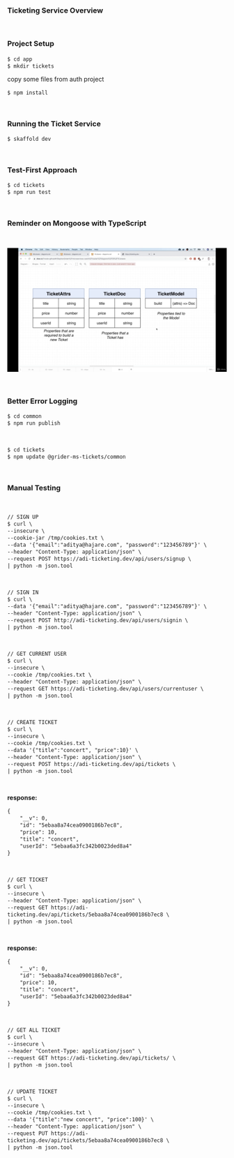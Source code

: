 ### Ticketing Service Overview

<br/>

### Project Setup

    $ cd app
    $ mkdir tickets

copy some files from auth project

    $ npm install

<br/>

### Running the Ticket Service

    $ skaffold dev

<br/>

### Test-First Approach

    $ cd tickets
    $ npm run test

<br/>

### Reminder on Mongoose with TypeScript

<br/>

![Application](/img/pic-13-01.png?raw=true)

<br/>

### Better Error Logging

    $ cd common
    $ npm run publish

<br/>

    $ cd tickets
    $ npm update @grider-ms-tickets/common

<br/>

### Manual Testing

<br/>

```
// SIGN UP
$ curl \
--insecure \
--cookie-jar /tmp/cookies.txt \
--data '{"email":"aditya@hajare.com", "password":"123456789"}' \
--header "Content-Type: application/json" \
--request POST https://adi-ticketing.dev/api/users/signup \
| python -m json.tool
```

<br/>

```
// SIGN IN
$ curl \
--data '{"email":"aditya@hajare.com", "password":"123456789"}' \
--header "Content-Type: application/json" \
--request POST http://adi-ticketing.dev/api/users/signin \
| python -m json.tool
```

<br/>

```
// GET CURRENT USER
$ curl \
--insecure \
--cookie /tmp/cookies.txt \
--header "Content-Type: application/json" \
--request GET https://adi-ticketing.dev/api/users/currentuser \
| python -m json.tool
```

<br/>

```
// CREATE TICKET
$ curl \
--insecure \
--cookie /tmp/cookies.txt \
--data '{"title":"concert", "price":10}' \
--header "Content-Type: application/json" \
--request POST https://adi-ticketing.dev/api/tickets \
| python -m json.tool
```

<br/>

**response:**

```
{
    "__v": 0,
    "id": "5ebaa8a74cea0900186b7ec8",
    "price": 10,
    "title": "concert",
    "userId": "5ebaa6a3fc342b0023ded8a4"
}
```

<br/>

```
// GET TICKET
$ curl \
--insecure \
--header "Content-Type: application/json" \
--request GET https://adi-ticketing.dev/api/tickets/5ebaa8a74cea0900186b7ec8 \
| python -m json.tool
```

<br/>

**response:**

```
{
    "__v": 0,
    "id": "5ebaa8a74cea0900186b7ec8",
    "price": 10,
    "title": "concert",
    "userId": "5ebaa6a3fc342b0023ded8a4"
}
```

<br/>

```
// GET ALL TICKET
$ curl \
--insecure \
--header "Content-Type: application/json" \
--request GET https://adi-ticketing.dev/api/tickets/ \
| python -m json.tool
```

<br/>

```
// UPDATE TICKET
$ curl \
--insecure \
--cookie /tmp/cookies.txt \
--data '{"title":"new concert", "price":100}' \
--header "Content-Type: application/json" \
--request PUT https://adi-ticketing.dev/api/tickets/5ebaa8a74cea0900186b7ec8 \
| python -m json.tool
```

<br/>
